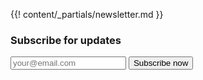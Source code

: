 {{! content/_partials/newsletter.md }}
<div class="newsletter">
  <h3>Subscribe for updates</h3>
  <form action="/subscribe" method="post">
    <input type="email" placeholder="your@email.com">
    <button>Subscribe now </button>
  </form>
</div>
